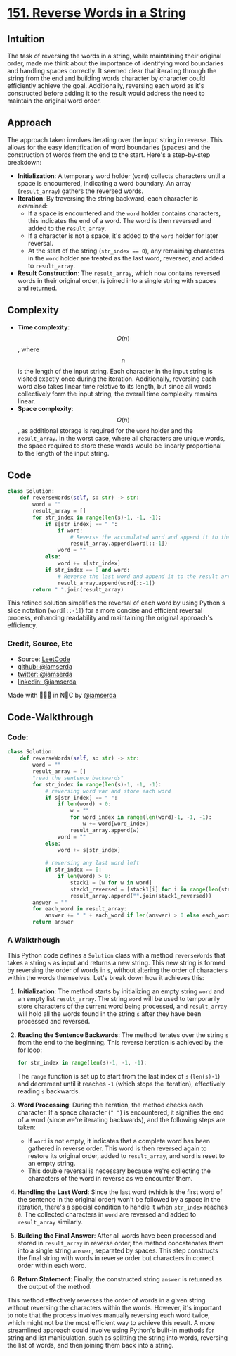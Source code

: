 # [151. Reverse Words in a String](https://leetcode.com/problems/reverse-words-in-a-string/description/)

## Intuition
The task of reversing the words in a string, while maintaining their original order, made me think about the importance of identifying word boundaries and handling spaces correctly. It seemed clear that iterating through the string from the end and building words character by character could efficiently achieve the goal. Additionally, reversing each word as it's constructed before adding it to the result would address the need to maintain the original word order.

## Approach
The approach taken involves iterating over the input string in reverse. This allows for the easy identification of word boundaries (spaces) and the construction of words from the end to the start. Here's a step-by-step breakdown:
- **Initialization**: A temporary word holder (`word`) collects characters until a space is encountered, indicating a word boundary. An array (`result_array`) gathers the reversed words.
- **Iteration**: By traversing the string backward, each character is examined:
  - If a space is encountered and the `word` holder contains characters, this indicates the end of a word. The word is then reversed and added to the `result_array`.
  - If a character is not a space, it's added to the `word` holder for later reversal.
  - At the start of the string (`str_index == 0`), any remaining characters in the `word` holder are treated as the last word, reversed, and added to `result_array`.
- **Result Construction**: The `result_array`, which now contains reversed words in their original order, is joined into a single string with spaces and returned.

## Complexity
- **Time complexity**: $$O(n)$$, where $$n$$ is the length of the input string. Each character in the input string is visited exactly once during the iteration. Additionally, reversing each word also takes linear time relative to its length, but since all words collectively form the input string, the overall time complexity remains linear.
- **Space complexity**: $$O(n)$$, as additional storage is required for the `word` holder and the `result_array`. In the worst case, where all characters are unique words, the space required to store these words would be linearly proportional to the length of the input string.

## Code
```python
class Solution:        
    def reverseWords(self, s: str) -> str:
        word = ""
        result_array = []
        for str_index in range(len(s)-1, -1, -1):
            if s[str_index] == " ":
                if word:
                    # Reverse the accumulated word and append it to the result array
                    result_array.append(word[::-1])
                word = ""
            else:
                word += s[str_index]
            if str_index == 0 and word:
                # Reverse the last word and append it to the result array
                result_array.append(word[::-1])
        return " ".join(result_array)
```

This refined solution simplifies the reversal of each word by using Python's slice notation (`word[::-1]`) for a more concise and efficient reversal process, enhancing readability and maintaining the original approach's efficiency.

### Credit, Source, Etc

- Source: [LeetCode](https://leetcode.com/problems/reverse-words-in-a-string/description/)
- [github:  @iamserda](https://github.com/iamserda)
- [twitter: @iamserda](https://twitter.com/iamserda)
- [linkedin:    @iamserda](https://linkedin.com/in/iamserda)

Made with 🤍🫶🏿 in N🗽C by [@iamserda](https://www.twitter.com/iamserda)

## Code-Walkthrough

### Code:
```python
class Solution:        
    def reverseWords(self, s: str) -> str:
        word = ""
        result_array = []
        "read the sentence backwards"
        for str_index in range(len(s)-1, -1, -1):
            # reversing word var and store each word
            if s[str_index] == " ":
                if len(word) > 0:
                    w = ""
                    for word_index in range(len(word)-1, -1, -1):
                        w += word[word_index]
                    result_array.append(w)
                word = ""
            else:
                word += s[str_index]
            
            # reversing any last word left
            if str_index == 0:
                if len(word) > 0:
                    stack1 = [w for w in word]
                    stack1_reversed = [stack1[i] for i in range(len(stack1)-1, -1, -1)]
                    result_array.append("".join(stack1_reversed))
        answer = ""
        for each_word in result_array:
            answer += " " + each_word if len(answer) > 0 else each_word
        return answer
```
### A Walktrhough
This Python code defines a `Solution` class with a method `reverseWords` that takes a string `s` as input and returns a new string. This new string is formed by reversing the order of words in `s`, without altering the order of characters within the words themselves. Let's break down how it achieves this:

1. **Initialization**: The method starts by initializing an empty string `word` and an empty list `result_array`. The string `word` will be used to temporarily store characters of the current word being processed, and `result_array` will hold all the words found in the string `s` after they have been processed and reversed.

2. **Reading the Sentence Backwards**: The method iterates over the string `s` from the end to the beginning. This reverse iteration is achieved by the for loop:
   ```python
   for str_index in range(len(s)-1, -1, -1):
   ```
   The `range` function is set up to start from the last index of `s` (`len(s)-1`) and decrement until it reaches `-1` (which stops the iteration), effectively reading `s` backwards.

3. **Word Processing**: During the iteration, the method checks each character. If a space character (`" "`) is encountered, it signifies the end of a word (since we're iterating backwards), and the following steps are taken:
   - If `word` is not empty, it indicates that a complete word has been gathered in reverse order. This word is then reversed again to restore its original order, added to `result_array`, and `word` is reset to an empty string.
   - This double reversal is necessary because we're collecting the characters of the word in reverse as we encounter them.

4. **Handling the Last Word**: Since the last word (which is the first word of the sentence in the original order) won't be followed by a space in the iteration, there's a special condition to handle it when `str_index` reaches `0`. The collected characters in `word` are reversed and added to `result_array` similarly.

5. **Building the Final Answer**: After all words have been processed and stored in `result_array` in reverse order, the method concatenates them into a single string `answer`, separated by spaces. This step constructs the final string with words in reverse order but characters in correct order within each word.

6. **Return Statement**: Finally, the constructed string `answer` is returned as the output of the method.

This method effectively reverses the order of words in a given string without reversing the characters within the words. However, it's important to note that the process involves manually reversing each word twice, which might not be the most efficient way to achieve this result. A more streamlined approach could involve using Python's built-in methods for string and list manipulation, such as splitting the string into words, reversing the list of words, and then joining them back into a string.
